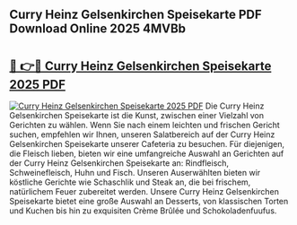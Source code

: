 ## Curry Heinz Gelsenkirchen Speisekarte PDF Download Online 2025 4MVBb

# <h2><a href="http://gc96r7.nevu.top/?p=Curry+Heinz+Gelsenkirchen+Speisekarte">🔗 👉🔴 Curry Heinz Gelsenkirchen Speisekarte 2025 PDF</a></h2>

[![Curry Heinz Gelsenkirchen Speisekarte 2025 PDF](https://i.imgur.com/dBaPXMq.png)](http://gc96r7.nevu.top/?p=Curry+Heinz+Gelsenkirchen+Speisekarte)
Die Curry Heinz Gelsenkirchen Speisekarte ist die Kunst, zwischen einer Vielzahl von Gerichten zu wählen. Wenn Sie nach einem leichten und frischen Gericht suchen, empfehlen wir Ihnen, unseren Salatbereich auf der Curry Heinz Gelsenkirchen Speisekarte unserer Cafeteria zu besuchen. Für diejenigen, die Fleisch lieben, bieten wir eine umfangreiche Auswahl an Gerichten auf der Curry Heinz Gelsenkirchen Speisekarte an: Rindfleisch, Schweinefleisch, Huhn und Fisch. Unseren Auserwählten bieten wir köstliche Gerichte wie Schaschlik und Steak an, die bei frischem, natürlichem Feuer zubereitet werden. Unsere Curry Heinz Gelsenkirchen Speisekarte bietet eine große Auswahl an Desserts, von klassischen Torten und Kuchen bis hin zu exquisiten Crème Brûlée und Schokoladenfuufus.
